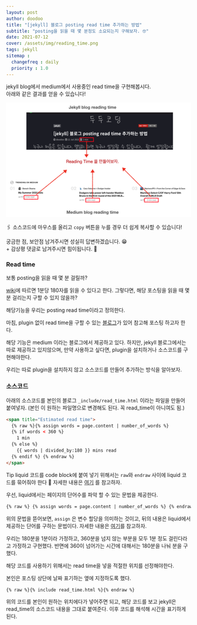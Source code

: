 ```yaml
---
layout: post
author: doodoo
title: "[jekyll] 블로그 posting read time 추가하는 방법"
subtitle: "posting을 읽을 때 몇 분정도 소요되는지 구해보자. 🤓"
date: 2021-07-12
cover: /assets/img/reading_time.png
tags: jekyll
sitemap :
  changefreq : daily
  priority : 1.0
---
```

jekyll blog에서 medium에서 사용중인 read time을 구현해봅시다.<br>
아래와 같은 결과를 얻을 수 있습니다!

![reading_time](/assets/img/reading_time.png)

🖇 소스코드에 마우스를 올리고 `copy` 버튼을 누를 경우 더 쉽게 복사할 수 있습니다!

궁금한 점, 보안점 남겨주시면 성실히 답변하겠습니다. 😁 <br>
\+ 감상평 댓글로 남겨주시면 힘이됩니다. 🙇

### Read time
보통 posting을 읽을 때 몇 분 걸릴까?

[wiki](https://en.wikipedia.org/wiki/Words_per_minute)에 따르면 1분당 180자를 읽을 수 있다고 한다. 그렇다면, 해당 포스팅을 읽을 때 몇 분 걸리는지 구할 수 있지 않을까?

해당기능을 우리는 posting read time이라고 정의한다.

마침, plugin 없이 read time을 구할 수 있는 [블로그](https://carlosbecker.com/posts/jekyll-reading-time-without-plugins/)가 있어 참고해 포스팅 하고자 한다.

해당 기능은 medium 이라는 블로그에서 제공하고 있다. 하지만, jekyll 블로그에서는 따로 제공하고 있지않으며, 만약 사용하고 싶다면, plugin을 설치하거나 소스코드를 구현해야한다.

우리는 따로 plugin을 설치하지 않고 소스코드를 만들어 추가하는 방식을 알아보자.

### 소스코드
아래의 소스코드를 본인의 블로그 `_include/read_time.html` 이라는 파일을 만들어 붙여넣자. (본인 이 원하는 파일명으로 변경해도 된다. 꼭 read_time이 아니여도 됨.)
```html
<span title="Estimated read time">
  {% raw %}{% assign words = page.content | number_of_words %}
  {% if words < 360 %}
    1 min
  {% else %}
    {{ words | divided_by:180 }} mins read
  {% endif %} {% endraw %}
</span>
```
<span class="tip">Tip</span> liquid 코드를 code block에 붙여 넣기 위해서는 `raw`와 `endraw` 사이에 liquid 코드를 묶어줘야 한다 🤗 자세한 내용은 [여기](https://shopify.github.io/liquid/tags/template/) 를 참고하자.

우선, liquid에서는 페이지의 단어수를 파악 할 수 있는 문법을 제공한다.

```html
{% raw %} {% assign words = page.content | number_of_words %} {% endraw %}
```

위의 문법을 뜯어보면, `assign` 은 변수 할당을 의미하는 것이고, 뒤의 내용은 liquid에서 제공하는 단어를 구하는 문법이다. 자세한 내용은 [여기](https://jekyllrb.com/docs/liquid/filters/)를 참고하자.

우리는 180분을 1분이라 가정하고, 360분을 넘지 않는 부분을 모두 1분 정도 걸린다라고 가정하고 구현했다. 반면에 360이 넘어가는 시간에 대해서는 180분을 나눠 분을 구했다.

해당 코드를 사용하기 위해서는 read time을 넣을 적절한 위치를 선정해야한다.

본인은 포스팅 상단에 날짜 표기하는 옆에 지정하도록 했다.

```html
{% raw %}{% include read_time.html %}{% endraw %}
```

위의 코드를 본인이 원하는 위치에다가 넣어주면 되고, 해당 코드를 보고 jekyll은 read_time의 소스코드 내용을 그대로 붙여준다. 이후 코드를 해석해 시간을 표기하게 된다.
